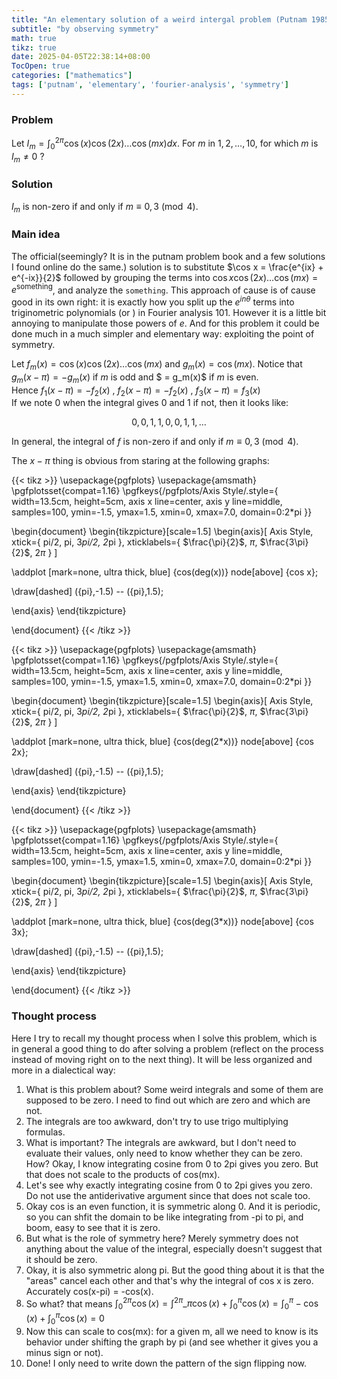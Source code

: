 ```yaml
---
title: "An elementary solution of a weird intergal problem (Putnam 1985 A5)"
subtitle: "by observing symmetry"
math: true
tikz: true
date: 2025-04-05T22:38:14+08:00
TocOpen: true
categories: ["mathematics"]
tags: ['putnam', 'elementary', 'fourier-analysis', 'symmetry']
---
```


### Problem

Let $I_{m} = \int^{2\pi}_{0} \cos(x)\cos(2x)\dots\cos(mx) dx$. For $m$ in $1, 2, \dots, 10$,
for which $m$ is $I_m \neq 0$ ?

### Solution

$I_m$ is non-zero if and only if $m \equiv 0, 3 \pmod{4}$.


### Main idea

The official(seemingly? It is in the putnam problem book and a few solutions I found online do the same.) solution is to substitute $\cos x = \frac{e^{ix} + e^{-ix}}{2}$ followed by grouping the terms into $\cos x \cos (2x) \dots \cos (mx) = e^{\text{something}}$, and analyze the `something`. This approach of cause is of cause good in its own right: it is exactly how you split up the $e^{in\theta}$ terms into triginometric polynomials (or ) in Fourier analysis 101. However it is a little bit annoying to manipulate those powers of $e$. And for this problem it could be done much in a much simpler and elementary way: exploiting the point of symmetry.

Let $f_m(x) = \cos(x)\cos(2x)\dots\cos(mx)$ and $g_m(x) = \cos(mx)$. Notice that $g_m(x-\pi) = -g_m(x)$ if $m$ is odd and $ = g_m(x)$ if $m$ is even. \
Hence $f_1(x-\pi) = -f_2(x)$ , $f_2(x-\pi) = -f_2(x)$ , $f_3(x-\pi) = f_3(x)$ \
If we note $0$ when the integral gives $0$ and $1$ if not, then it looks like:

$$
0, 0, 1, 1, 0, 0, 1, 1, \dots
$$

In general, the integral of $f$ is non-zero if and only if $m \equiv 0, 3 \pmod{4}$.

The $x-\pi$ thing is obvious from staring at the following graphs:


{{< tikz >}}
\usepackage{pgfplots}
\usepackage{amsmath}
\pgfplotsset{compat=1.16}
\pgfkeys{/pgfplots/Axis Style/.style={
    width=13.5cm, height=5cm,
    axis x line=center, 
    axis y line=middle, 
    samples=100,
    ymin=-1.5, ymax=1.5,
    xmin=0, xmax=7.0,
    domain=0:2*pi
}}

\begin{document}
\begin{tikzpicture}[scale=1.5]
\begin{axis}[
    Axis Style,
    xtick={
        pi/2, pi, 3*pi/2, 2*pi
    },
    xticklabels={
        $\frac{\pi}{2}$, $\pi$, $\frac{3\pi}{2}$, $2\pi$
    }
]

\addplot [mark=none, ultra thick, blue] {cos(deg(x))} node[above] {cos x};

\draw[dashed] ({pi},-1.5) -- ({pi},1.5);

\end{axis}
\end{tikzpicture}

\end{document}
{{< /tikz >}}

{{< tikz >}}
\usepackage{pgfplots}
\usepackage{amsmath}
\pgfplotsset{compat=1.16}
\pgfkeys{/pgfplots/Axis Style/.style={
    width=13.5cm, height=5cm,
    axis x line=center, 
    axis y line=middle, 
    samples=100,
    ymin=-1.5, ymax=1.5,
    xmin=0, xmax=7.0,
    domain=0:2*pi
}}

\begin{document}
\begin{tikzpicture}[scale=1.5]
\begin{axis}[
    Axis Style,
    xtick={
        pi/2, pi, 3*pi/2, 2*pi
    },
    xticklabels={
        $\frac{\pi}{2}$, $\pi$, $\frac{3\pi}{2}$, $2\pi$
    }
]

\addplot [mark=none, ultra thick, blue] {cos(deg(2*x))} node[above] {cos 2x};

\draw[dashed] ({pi},-1.5) -- ({pi},1.5);

\end{axis}
\end{tikzpicture}

\end{document}
{{< /tikz >}}

{{< tikz >}}
\usepackage{pgfplots}
\usepackage{amsmath}
\pgfplotsset{compat=1.16}
\pgfkeys{/pgfplots/Axis Style/.style={
    width=13.5cm, height=5cm,
    axis x line=center, 
    axis y line=middle, 
    samples=100,
    ymin=-1.5, ymax=1.5,
    xmin=0, xmax=7.0,
    domain=0:2*pi
}}

\begin{document}
\begin{tikzpicture}[scale=1.5]
\begin{axis}[
    Axis Style,
    xtick={
        pi/2, pi, 3*pi/2, 2*pi
    },
    xticklabels={
        $\frac{\pi}{2}$, $\pi$, $\frac{3\pi}{2}$, $2\pi$
    }
]

\addplot [mark=none, ultra thick, blue] {cos(deg(3*x))} node[above] {cos 3x};

\draw[dashed] ({pi},-1.5) -- ({pi},1.5);

\end{axis}
\end{tikzpicture}

\end{document}
{{< /tikz >}}

### Thought process

Here I try to recall my thought process when I solve this problem, which is in general a good thing to do after solving a problem (reflect on the process instead of moving right on to the next thing). It will be less organized and more in a dialectical way:

1. What is this problem about? Some weird integrals and some of them are supposed to be zero. I need to find out which are zero and which are not.
2. The integrals are too awkward, don't try to use trigo multiplying formulas.
3. What is important? The integrals are awkward, but I don't need to evaluate their values, only need to know whether they can be zero. How? Okay, I know integrating cosine from 0 to 2pi gives you zero. But that does not scale to the products of cos(mx).
4. Let's see why exactly integrating cosine from 0 to 2pi gives you zero. Do not use the antiderivative argument since that does not scale too.
5. Okay cos is an even function, it is symmetric along 0. And it is periodic, so you can shfit the domain to be like integrating from -pi to pi, and boom, easy to see that it is zero.
7. But what is the role of symmetry here? Merely symmetry does not anything about the value of the integral, especially doesn't suggest that it should be zero.
8. Okay, it is also symmetric along pi. But the good thing about it is that the "areas" cancel each other and that's why the integral of cos x is zero. Accurately cos(x-pi) = -cos(x).
9. So what? that means $\int^{2\pi}_0 \cos(x) = \int^{2\pi}\_{\pi} \cos(x) + \int^{\pi}_0 \cos(x) = \int^{\pi}_0 -\cos(x) + \int^{\pi}_0 \cos(x) = 0$
10. Now this can scale to cos(mx): for a given m, all we need to know is its behavior under shifting the graph by pi (and see whether it gives you a minus sign or not).
11. Done! I only need to write down the pattern of the sign flipping now.